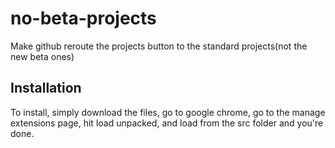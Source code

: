 # no-beta-projects
Make github reroute the projects button to the standard projects(not the new beta ones)
## Installation
To install, simply download the files, go to google chrome, go to the manage extensions page, hit load unpacked, and load from the src folder and you're done.
